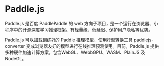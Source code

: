 # Paddle.js

Paddle.js 是百度 PaddlePaddle 的 web 方向子项目，是一个运行在浏览器、小程序中的开源深度学习推理框架。有轻量级、低延迟、保护用户隐私等优势。

Paddle.js 可以加载训练好的 Paddle 推理模型，使用模型转换工具 paddlejs-converter 变成浏览器友好的模型进行在线推理预测使用。目前，Paddle.js 提供多种硬件加速计算方案，包含WebGL、WebbGPU、WASM、PlainJS 及 NodeGL。
